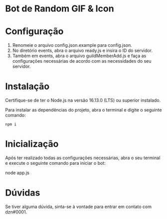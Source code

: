# Bot de Random GIF & Icon


# Configuração

1. Renomeie o arquivo config.json.example para config.json.
2. No diretório events, abra o arquivo ready.js e insira o ID do servidor.
3. Também em events, abra o arquivo guildMemberAdd.js e faça as configurações necessárias de acordo com as necessidades do seu servidor.

# Instalação 
Certifique-se de ter o Node.js na versão 16.13.0 (LTS) ou superior instalado.

Para instalar as dependências do projeto, abra o terminal e digite o seguinte comando:

``` npm i ```

# Inicialização
Após ter realizado todas as configurações necessárias, abra o seu terminal e execute o seguinte comando para iniciar o bot:

node app.js


# Dúvidas
Se tiver alguma dúvida, sinta-se à vontade para entrar em contato com dzn#0001.

